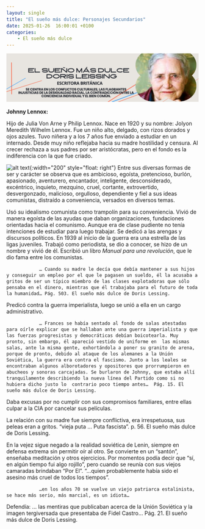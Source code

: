 ```yaml
---
layout: single
title: "El sueño más dulce: Personajes Secundarios"
date: 2025-01-26  16:00:01 +0100
categories: 
    - El sueño más dulce
---
```

![alt text](</assets/img/banner doris lessing.png>)

 
**Johnny Lennox:**

Hijo de Julia Von Arne y Philip Lennox. Nace en 1920 y su nombre: Jolyon Meredith Wilhelm Lennox. Fue un niño alto, delgado, con rizos dorados y ojos azules. Tuvo niñera y a los 7 años fue enviado a estudiar en un internado. Desde muy niño reflejaba hacia su madre hostilidad y censura. Al crecer rechaza a sus padres por ser aristócratas, pero en el fondo es la indiferencia con la que fue criado.

![alt text](</assets/img/Premios ·Premio Somerset jhonny lennon.png>){:width="200" style="float: right"}    Entre sus diversas formas de ser y carácter se observa que es ambicioso, egoísta, pretencioso, burlón, apasionado, aventurero, encantador, inteligente, desconsiderado, excéntrico, inquieto, mezquino, cruel, cortante, extrovertido, desvergonzado, malicioso, orgulloso, dependiente y fiel a sus ideas comunistas, distraído a conveniencia, versados en diversos temas.


Usó su idealismo comunista como trampolín para su conveniencia. Vivió de manera egoísta de las ayudas que daban organizaciones, fundaciones orientadas hacia el comunismo. 
Aunque era de clase pudiente no tenía intenciones de estudiar para luego trabajar. Se dedicó a las arengas y discursos políticos. En 1939 al inicio de la guerra era una estrella de las ligas juveniles. Trabajó como periodista, se dio a conocer, se hizo de un nombre y vivió de él. Escribió un libro *Manual para una revolución*, que le dio fama entre los comunistas.

                … Cuando su madre le decía que debía mantener a sus hijos y conseguir un empleo por el que le pagasen un sueldo, él la acusaba a gritos de ser un típico miembro de las clases explotadoras que sólo pensaba en el dinero, mientras que él trabajaba para el futuro de toda la humanidad… Pág. 503. El sueño más dulce de Doris Lessing.


Predicó contra la guerra imperialista, luego se unió a ella en un cargo administrativo. 

                … Frances se había sentado al fondo de salas atestadas para oírle explicar que se hallaban ante una guerra imperialista y que las fuerzas progresistas y democráticas debían boicotearla. Muy pronto, sin embargo, él apareció vestido de uniforme en  las mismas salas, ante la misma gente, exhortándola a poner su granito de arena, porque de pronto, debido al ataque de los alemanes a la Unión Soviética, la guerra era contra el fascismo. Junto a los leales se encontraban algunos alborotadores y opositores que prorrumpieron en abucheos y sonoras carcajadas. Se burlaron de Johnny, que estaba allí tranquilamente describiendo la nueva línea del Partido como si no hubiera dicho justo lo  contrario poco tiempo antes…  Pág. 15. El sueño más dulce de Doris Lessing.


Daba excusas por no cumplir con sus compromisos familiares, entre ellas culpar a la CIA por cancelar sus películas. 


La relación con su madre fue siempre conflictiva, era irrespetuosa, sus peleas eran a gritos.  “vieja puta … Puta fascista”. p. 56.  El sueño más dulce de Doris Lessing.


En la vejez sigue negado a la realidad soviética de Lenin, siempre en defensa extrema sin permitir oír al otro. Se convierte en un “santón”, enseñaba meditación y otros ejercicios. Por momentos podía decir que “sí, en algún tiempo fui algo rojillo”, pero cuando se reunía con sus viejos camaradas brindaban “Por El”.   “…quien probablemente había sido el asesino más cruel de todos los tiempos”.


                …en los años 70 se vuelve un viejo patriarca estalinista, se hace más serio, más marcial, es un idiota…


Defendía: … las mentiras que publicaban acerca de la Unión Soviética y la imagen tergiversada que presentaba de Fidel Castro…   Pág. 21. El sueño más dulce de Doris Lessing.



